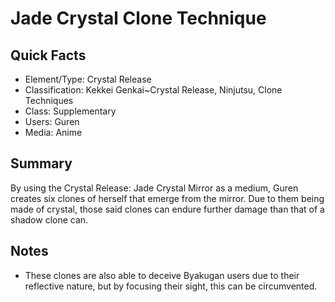 # Jade Crystal Clone Technique

## Quick Facts
- Element/Type: Crystal Release
- Classification: Kekkei Genkai~Crystal Release, Ninjutsu, Clone Techniques
- Class: Supplementary
- Users: Guren
- Media: Anime

## Summary
By using the Crystal Release: Jade Crystal Mirror as a medium, Guren creates six clones of herself that emerge from the mirror. Due to them being made of crystal, those said clones can endure further damage than that of a shadow clone can.

## Notes
- These clones are also able to deceive Byakugan users due to their reflective nature, but by focusing their sight, this can be circumvented.
